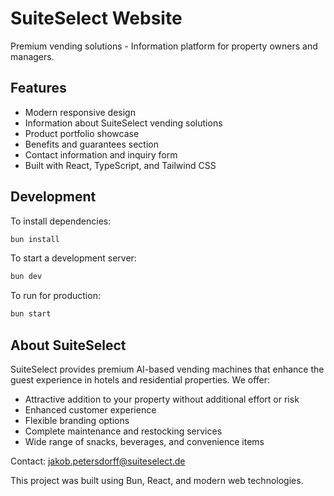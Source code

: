# SuiteSelect Website

Premium vending solutions - Information platform for property owners and managers.

## Features

- Modern responsive design
- Information about SuiteSelect vending solutions
- Product portfolio showcase
- Benefits and guarantees section
- Contact information and inquiry form
- Built with React, TypeScript, and Tailwind CSS

## Development

To install dependencies:

```bash
bun install
```

To start a development server:

```bash
bun dev
```

To run for production:

```bash
bun start
```

## About SuiteSelect

SuiteSelect provides premium AI-based vending machines that enhance the guest experience in hotels and residential properties. We offer:

- Attractive addition to your property without additional effort or risk
- Enhanced customer experience
- Flexible branding options
- Complete maintenance and restocking services
- Wide range of snacks, beverages, and convenience items

Contact: jakob.petersdorff@suiteselect.de

This project was built using Bun, React, and modern web technologies.
